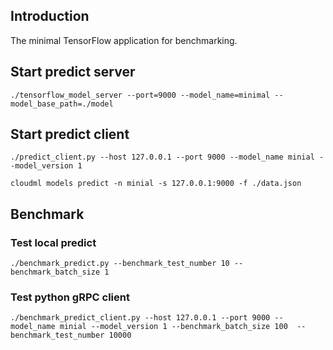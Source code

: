 ## Introduction

The minimal TensorFlow application for benchmarking.

## Start predict server

```
./tensorflow_model_server --port=9000 --model_name=minimal --model_base_path=./model
```

## Start predict client

```
./predict_client.py --host 127.0.0.1 --port 9000 --model_name minial --model_version 1
```

```
cloudml models predict -n minial -s 127.0.0.1:9000 -f ./data.json
```

## Benchmark

### Test local predict

```
./benchmark_predict.py --benchmark_test_number 10 --benchmark_batch_size 1
```

### Test python gRPC client

```
./benchmark_predict_client.py --host 127.0.0.1 --port 9000 --model_name minial --model_version 1 --benchmark_batch_size 100  --benchmark_test_number 10000
```
